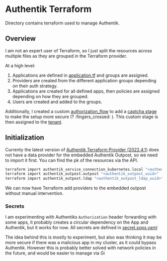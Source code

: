 # Authentik Terraform

Directory contains terraform used to manage Authentik.

## Overview

I am not an expert user of Terraform, so I just split the resources across multiple files as they are grouped in the Terraform provider.

At a high level:

1. Applications are defined in [application.tf](./applications.tf) and groups are assigned.
2. Providers are created from the different application groups depending on their auth strategy.
3. Applications are created for all defined apps, then policies are assigned depending on how they are grouped.
4. Users are created and added to the groups.

Additionally, I created a custom [authorization_flow](./flows.tf) to add a [captcha stage](https://goauthentik.io/docs/flow/stages/captcha/) to make the setup more secure (? :fingers_crossed: ). This custom stage is then assigned to the [tenant](./system.tf).


## Initialization

Currenty the latest version of [Authentik Terraform Provider (2022.4.1)](https://registry.terraform.io/providers/goauthentik/authentik/latest)
does not have a data provider for the embedded Authentik Outpost, so we need to import it first. You can find the pk of the resources via the API.

```bash
terraform import authentik_service_connection_kubernetes.local "<authentik_service_connection_kubernetes_uuid>"
terraform import authentik_outpost.outpost "<authentik_outpost_uuid>"
terraform import authentik_outpost.ldap "<authentik_outpost_ldap_uuid>"
```

We can now have Terraform add providers to the embedded outpost without manual intervention.

### Secrets

I am experimenting with Authentiks `Authorization` header forwarding with some apps, it probably creates a circular dependency on the App and Authentik, but it works for now. All secrets are defined in [secret.sops.yaml](./secret.sops.yaml)

The idea behind this is mostly to experiment, but also was thinking it may be more secure if there was a malicious app in my cluster, as it could bypass Authentik. However this is probably better solved with network policies in the future, and would be easier to manage via Gi
